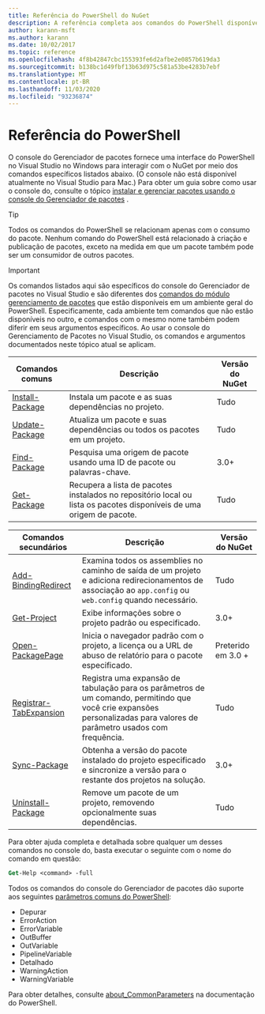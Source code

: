 ```yaml
---
title: Referência do PowerShell do NuGet
description: A referência completa aos comandos do PowerShell disponíveis no console do Gerenciador de pacotes NuGet no Visual Studio.
author: karann-msft
ms.author: karann
ms.date: 10/02/2017
ms.topic: reference
ms.openlocfilehash: 4f8b42847cbc155393fe6d2afbe2e0857b619da3
ms.sourcegitcommit: b138bc1d49fbf13b63d975c581a53be4283b7ebf
ms.translationtype: MT
ms.contentlocale: pt-BR
ms.lasthandoff: 11/03/2020
ms.locfileid: "93236874"
---
```

# <a name="powershell-reference"></a>Referência do PowerShell

O console do Gerenciador de pacotes fornece uma interface do PowerShell no Visual Studio no Windows para interagir com o NuGet por meio dos comandos específicos listados abaixo. (O console não está disponível atualmente no Visual Studio para Mac.) Para obter um guia sobre como usar o console do, consulte o tópico [instalar e gerenciar pacotes usando o console do Gerenciador de pacotes](../consume-packages/install-use-packages-powershell.md) .

> [!Tip]
> Todos os comandos do PowerShell se relacionam apenas com o consumo do pacote. Nenhum comando do PowerShell está relacionado à criação e publicação de pacotes, exceto na medida em que um pacote também pode ser um consumidor de outros pacotes.

> [!Important]
> Os comandos listados aqui são específicos do console do Gerenciador de pacotes no Visual Studio e são diferentes dos [comandos do módulo gerenciamento de pacotes](/powershell/module/packagemanagement/?view=powershell-6) que estão disponíveis em um ambiente geral do PowerShell. Especificamente, cada ambiente tem comandos que não estão disponíveis no outro, e comandos com o mesmo nome também podem diferir em seus argumentos específicos. Ao usar o console do Gerenciamento de Pacotes no Visual Studio, os comandos e argumentos documentados neste tópico atual se aplicam.

| Comandos comuns | Descrição | Versão do NuGet |
| --- | --- | --- |
| [Install-Package](ps-reference/ps-ref-install-package.md) | Instala um pacote e as suas dependências no projeto. | Tudo |
| [Update-Package](ps-reference/ps-ref-update-package.md) | Atualiza um pacote e suas dependências ou todos os pacotes em um projeto. | Tudo |
| [Find-Package](ps-reference/ps-ref-find-package.md) | Pesquisa uma origem de pacote usando uma ID de pacote ou palavras-chave. | 3.0+ |
| [Get-Package](ps-reference/ps-ref-get-package.md) | Recupera a lista de pacotes instalados no repositório local ou lista os pacotes disponíveis de uma origem de pacote. | Tudo |

| Comandos secundários | Descrição | Versão do NuGet |
| --- | --- | --- |
| [Add-BindingRedirect](ps-reference/ps-ref-add-bindingredirect.md) | Examina todos os assemblies no caminho de saída de um projeto e adiciona redirecionamentos de associação ao `app.config` ou `web.config` quando necessário. | Tudo |
| [Get-Project](ps-reference/ps-ref-get-project.md) | Exibe informações sobre o projeto padrão ou especificado. | 3.0+ |
| [Open-PackagePage](ps-reference/ps-ref-open-packagepage.md) | Inicia o navegador padrão com o projeto, a licença ou a URL de abuso de relatório para o pacote especificado. | Preterido em 3.0 + |
| [Registrar-TabExpansion](ps-reference/ps-ref-register-tabexpansion.md) | Registra uma expansão de tabulação para os parâmetros de um comando, permitindo que você crie expansões personalizadas para valores de parâmetro usados com frequência. | Tudo |
| [Sync-Package](ps-reference/ps-ref-sync-package.md) | Obtenha a versão do pacote instalado do projeto especificado e sincronize a versão para o restante dos projetos na solução. | 3.0+ |
| [Uninstall-Package](ps-reference/ps-ref-uninstall-package.md) | Remove um pacote de um projeto, removendo opcionalmente suas dependências. | Tudo |

Para obter ajuda completa e detalhada sobre qualquer um desses comandos no console do, basta executar o seguinte com o nome do comando em questão:

```ps
Get-Help <command> -full
```

Todos os comandos do console do Gerenciador de pacotes dão suporte aos seguintes [parâmetros comuns do PowerShell](/powershell/module/microsoft.powershell.core/about/about_commonparameters):

- Depurar
- ErrorAction
- ErrorVariable
- OutBuffer
- OutVariable
- PipelineVariable
- Detalhado
- WarningAction
- WarningVariable

Para obter detalhes, consulte [about_CommonParameters](/powershell/module/microsoft.powershell.core/about/about_commonparameters) na documentação do PowerShell.